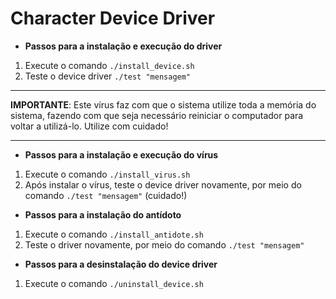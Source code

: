 # Character Device Driver

* __Passos para a instalação e execução do driver__

1. Execute o comando `./install_device.sh`
2. Teste o device driver `./test "mensagem"`

**********************************
__IMPORTANTE__: Este vírus faz com que o 
sistema utilize toda a memória
do sistema, fazendo com que seja
necessário reiniciar o computador
para voltar a utilizá-lo. Utilize com cuidado!
**********************************

* __Passos para a instalação e execução do vírus__

1. Execute o comando `./install_virus.sh`
2. Após instalar o vírus, teste o device driver novamente, por meio do comando `./test "mensagem"` (cuidado!)



* __Passos para a instalação do antídoto__

1. Execute o comando `./install_antidote.sh`
2. Teste o driver novamente, por meio do comando `./test "mensagem"`

* __Passos para a desinstalação do device driver__

1. Execute o comando `./uninstall_device.sh`
